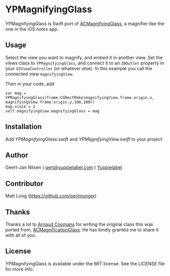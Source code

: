 # YPMagnifyingGlass

YPMagnifyingGlass is Swift port of [ACMagnifyingGlass](https://github.com/acoomans/iOS-MagnifyingGlass), a magnifier like the one in the iOS _notes_ app.

## Usage

Select the view you want to magnify, and embed it in another view. Set the views class to `YPMagnifyingGlass`, and connect it to an `IBOutlet` property in your `UIViewController` (or whatever else). In this example you call the connected view `magnifyingView`.

Then in your code, add
```
var mag = YPMagnifyingGlass(frame:CGRectMake(magnifyingView.frame.origin.x, magnifyingView.frame.origin.y,100,100))
mag.scale = 2
self.magnifyingView.magnifyingGlass = mag
```

## Installation

Add _YPMagnifyingGlass.swift_ and _YPMagnifyingView.swift_ to your project

## Author

Geert-Jan Nilsen ( gert@yuppielabel.com )
[Yuppielabel](http://yuppielabel.com)

## Contributor
Matt Long (https://github.com/perlmunger)

## Thanks

Thanks a lot to [Arnaud Coomans](http://acoomans.com) for writing the original class this was ported from, [ACMagnificationGlass](https://github.com/acoomans/iOS-MagnifyingGlass). He has kindly granted me to share it with all of you.

## License

YPMagnifyingGlass is available under the MIT license. See the LICENSE file for more info.
